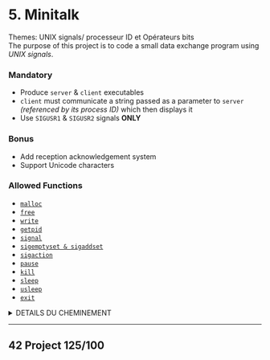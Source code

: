 # 5. Minitalk

Themes: UNIX signals/ processeur ID et Opérateurs bits  
The purpose of this project is to code a small data exchange program using *UNIX signals*.

### Mandatory

- Produce `server` & `client` executables
- `client` must communicate a string passed as a parameter to `server` *(referenced by its process ID)* which then displays it
- Use `SIGUSR1` & `SIGUSR2` signals **ONLY**

### Bonus

- Add reception acknowledgement system
- Support Unicode characters

### Allowed Functions

- [`malloc`](https://man7.org/linux/man-pages/man3/free.3.html)
- [`free`](https://man7.org/linux/man-pages/man3/free.3.html)
- [`write`](https://man7.org/linux/man-pages/man2/write.2.html)
- [`getpid`](https://man7.org/linux/man-pages/man2/getpid.2.html)
- [`signal`](https://man7.org/linux/man-pages/man2/signal.2.html)
- [`sigemptyset & sigaddset`](https://man7.org/linux/man-pages/man3/sigsetops.3.html)
- [`sigaction`](https://man7.org/linux/man-pages/man2/sigaction.2.html)
- [`pause`](https://man7.org/linux/man-pages/man2/pause.2.html)
- [`kill`](https://man7.org/linux/man-pages/man2/kill.2.html)
- [`sleep`](https://man7.org/linux/man-pages/man3/sleep.3.html)
- [`usleep`](https://man7.org/linux/man-pages/man3/usleep.3.html)
- [`exit`](https://man7.org/linux/man-pages/man3/exit.3.html)

<details>
    <summary>DETAILS DU CHEMINEMENT</summary>
```
#include <sys/types.h>
#include <signal.h>
```

## FUNCTIONS ALLOWED AND UNIX SIGNALS

- ALLOWED FUNCTIONS
    
    [FUNCTIONS ALLOWED](https://www.notion.so/a41d5179b185456d9aa94c4121ec089c)
    
- SIGACTION FONCTION AND STRUCTURE
    
    ```
    #include <signal.h>
    
    int sigaction(int signum, const struct sigaction *restrict act,
                         struct sigaction *restrict oldact);
    ```
    
    - **The sigaction() system call is used to change the action taken by a process on receipt of a specific signal. (See signal(7) for an overview of signals.)**
    - **signum specifies the signal and can be any valid signal except SIGKILL and SIGSTOP.**
    - **The sigaction() system call is used to change the action taken by a process on receipt of a specific signal. (See signal(7) for an overview of signals.)**
    - **signum specifies the signal and can be any valid signal except SIGKILL and SIGSTOP.**
    - **If act is non-NULL, the new action for signal signum is installed from act. If oldact is non-NULL, the previous action is saved in oldact.**
    
    ```
     struct sigaction {
               void     (*sa_handler)(int);
               void     (*sa_sigaction)(int, siginfo_t *, void *);
               sigset_t   sa_mask;
               int        sa_flags;
               void     (*sa_restorer)(void);
            };
    ```
    
    **Important: If SA_SIGINFO is specified in sa_flags, then sa_sigaction (instead of sa_handler) specifies the signal-handling function for signum. This function receives three arguments, as described below.**
    
- UNIX SIGNAL SENDING A SIGNAL
    
    Sending a signal The following system calls and library functions allow the caller to send a signal:
    
    - [raise(3)] Sends a signal to the calling thread.
    - **kill(2)** Sends a signal to a specified process, to all members of a specified process group, or to all processes on the system.
    - pidfd_send_signal(2) Sends a signal to a process identified by a PID file descriptor.
    - [killpg(3)](https://man7.org/linux/man-pages/man3/killpg.3.html) Sends a signal to all of the members of a specified process group.
    - [pthread_kill(3)](https://man7.org/linux/man-pages/man3/pthread_kill.3.html) Sends a signal to a specified POSIX thread in the same process as the caller.
    - [tgkill(2)](https://man7.org/linux/man-pages/man2/tgkill.2.html) Sends a signal to a specified thread within a specific process. (This is the system call used to implement pthread_kill(3).)
    - [sigqueue(3)](https://man7.org/linux/man-pages/man3/sigqueue.3.html) Sends a real-time signal with accompanying data to a specified process.
    - ** Waiting for a signal to be caught
    - [pause(2)](https://man7.org/linux/man-pages/man2/pause.2.html) Suspends execution until any signal is caught.
    - [sigsuspend(2)](https://man7.org/linux/man-pages/man2/sigsuspend.2.html) Temporarily changes the signal mask (see below) and suspends execution until one of the unmasked signals is caught.

**Important: signal handlers run asynchronously that means that they can interrump your code at any point That's why is recommendable to use write instead of printf**

- SOME BASIC SIGNALS SIGKILL SIGSTOP SIGCONT
    - finish a process
    
    `kill -SIGKILL <pid>`
    
    - pause a process
    
    ```
    kill -SIGSTOP <pid>
    ```
    
    - * sigcont to continue the process that is in pause
    
    `kill -SIGCONT <pid>`
    

## GOAL : HOW TO COMMUNICATE WITH SIGNALS ?

- BITS
    - 128 is 10000000. This will be our mask to then compare with "&" and *** client:
    - Goal: send the message with the pid process
    - Convert ASCII character to Binary character
    - Signal use
- BINARY OPERATORS
    
    ![Untitled](Pictures/operateursbinaires1.png)
    
    ![Untitled](Pictures/operateursbinaires2.png)
    
- UTF-8
    
    UTF-8 (abréviation de l'anglais Universal Character Set Transformation Format1 - 8 bits) est un codage de caractères informatiques conçu pour coder l'ensemble des caractères du « répertoire universel de caractères codés », initialement développé par l'ISO dans la norme internationale ISO/CEI 10646, aujourd'hui totalement compatible avec le standard Unicode, en restant compatible avec la norme ASCII limitée à l'anglais de base, mais très largement répandue depuis des décennies.
    
- How does it works?
    - A character = a byte = 8 bits ( either 1 or 0)
    - I send 8 signals, one for each bit.
    - SIGUSR1 for 1 SIGUSR2 for 0.
    - I use the binary operators to move the bits either on left or right.
    - the server receives and writes the character associated to the 8 bits, therefore the byte.

# My functions :

## CLIENT :

```bash
int main (int argc, char **argv):
initialise la structure
verif qu'il a deux arguments et que le deuxieme est bien une str non nulle

sa_handler devient ft_count ---> pour la reception des signaux de retour du serveur
sa_flags devient SA_SIGINFO ---> pour la recup client pid par le serveur

static void ft_send(int s_pid, char *str):
 envoie char par char grace a la variable char_send
envoie bit par bit grace a aux operateurs binaire >> et &
lorsque c est 1 SIGUSR2 et 0 SIGUSR1
```

## SERVER :

```bash
int main (int argc, char **argv):
initialise la structure
print le pid du serveur

sa_sigaction devient ft_receive ---> pour la reception des signaux du client et l impression
sa_flags devient SA_SIGINFO ---> pour la recup client pid par le serveur

static void	ft_receive(int signum, siginfo_t *siginfo, void *context):
initialisations des variables locales statiques --car on a besoin de garder leurs valeurs entre chaque executions
-si sigusr2 alors chartoprint = chartoprint ou 1 on ajoute un 1 tout a droite 
puis si i!=8 on decale chartoprint a gauche
	si i==8 alors i=0 si chartoprint = 0 alors c_pid =0 sinon on print et char_toprint=0  
```
</details>
	
***

## 42 Project 125/100
